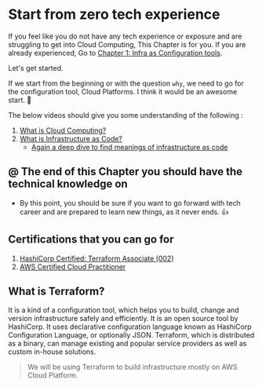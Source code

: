 # Start from zero tech experience

If you feel like you do not have any tech experience or exposure and are struggling to get into Cloud Computing, This Chapter is for you. If you are already experienced, Go to [Chapter 1: Infra as Configuration tools](InfraasConfigurationtools).

Let's get started.

If we start from the beginning or with the question `why`, we need to go for the configuration tool, Cloud Platforms. I think it would be an awesome start. :100:

The below videos should give you some understanding of the following :

1. [What is Cloud Computing?](https://www.youtube.com/watch?v=mxT233EdY5c)
2. [What is Infrastructure as Code?](https://www.youtube.com/watch?v=POPP2WTJ8es)
   - [Again a deep dive to find meanings of infrastructure as code](https://www.youtube.com/watch?v=KxxRl6VEBxI)

## @ The end of this Chapter you should have the technical knowledge on

- By this point, you should be sure if you want to go forward with tech career and are prepared to learn new things, as it never ends. :+1:

## Certifications that you can go for

1. [HashiCorp Certified: Terraform Associate (002)](https://www.hashicorp.com/certification/terraform-associate)
2. [AWS Certified Cloud Practitioner](https://aws.amazon.com/certification/certified-cloud-practitioner/)

## What is Terraform?

It is a kind of a configuration tool, which helps you to build, change and version infrastructure safely and efficiently. It is an open source tool by HashiCorp.
It uses declarative configuration language known as HashiCorp Configuration Language, or optionally JSON. Terraform, which is distributed as a binary, can manage existing and popular service providers as well as custom in-house solutions.

> We will be using Terraform to build infrastructure mostly on AWS Cloud Platform.
